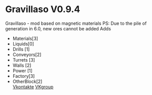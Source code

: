 # Gravillaso V0.9.4
Gravillaso - mod based on magnetic materials 
PS: Due to the pile of generation in 6.0, new ores cannot be added
Adds
* Materials[3]
* Liquids[0]
* Drills [1]
* Conveyors[2]
* Turrets [3]
* Walls [2]
* Power [1]
* Factory[3]
* OtherBlock[2]  
[Vkontakte](https://vk.com/nickname_73) [VKgroup](https://vk.com/gravillaso)

